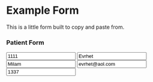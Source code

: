 # Example Form

This is a little form built to copy and paste from.

### Patient Form 

<input id="id" name="id" value="1111"/>

<input id="first_name" name="first_name" value="Evrhet"/>

<input id="last_name" name="last_name" value="Milam"/>

<input id="email" name="email" value="evrhet@aol.com"/>

<input id="ssn" name="ssn" value="1337"/>
